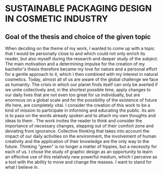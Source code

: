 # SUSTAINABLE PACKAGING DESIGN IN COSMETIC INDUSTRY 


## Goal of the thesis and choice of the given topic

When deciding on the theme of my work, I wanted to come up with a topic that I would be personally close to and which could not only enrich its reader, but also myself during the research and deeper study of the subject. The main motivation and a determining impulse for the creation of my bachelor's thesis therefore became my love for nature and a personal effort for a gentle approach to it, which I then combined with my interest in natural cosmetics.
Today, almost all of us are aware of the global challenge we face as humanity. The crisis in which our planet finds itself can only be averted if we unite collectively and, in the shortest possible time, apply changes to our daily lives that are not even too great for us individually, but are enormous on a global scale and for the possibility of the existence of future life here, are completely vital. I consider the creation of this work to be a kind of mission to participate in informing and educating the public. Its aim is to pass on the words already spoken and to attach my own thoughts and ideas to them . The work invites the reader to think and consider the importance of necessary changes, stepping out of their comfort zone and deviating from ignorance. Collective thinking that takes into account the impact of our daily activities on the environment, the involvement of human creativity and the application of their knowledge are the only way to the future. Thinking "green" is no longer a matter of hippies, but a necessity for each of us. I chose the study of graphic design as an opportunity to learn an effective use of this relatively new powerful medium, which I perceive as a tool with the ability to move and change the masses. I want to stand for what I believe in.



